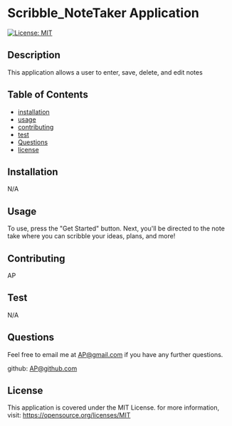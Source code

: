 # Scribble_NoteTaker Application

[![License: MIT](https://img.shields.io/badge/License-MIT-yellow.svg)](https://opensource.org/licenses/MIT)

## Description

This application allows a user to enter, save, delete, and edit notes

## Table of Contents

- [installation](#installation)
- [usage](#usage)
- [contributing](#contributing)
- [test](#test)
- [Questions](#Questions)
- [license](#license)

## Installation

N/A

## Usage

To use, press the "Get Started" button. Next, you'll be directed to the note take where you can scribble your ideas, plans, and more!

## Contributing

AP

## Test

N/A

## Questions

Feel free to email me at <AP@gmail.com> if you have any further questions.

github: [AP@github.com](https://github.com/AP@github.com)

## License
      
  This application is covered under the MIT License. for more information, visit: https://opensource.org/licenses/MIT